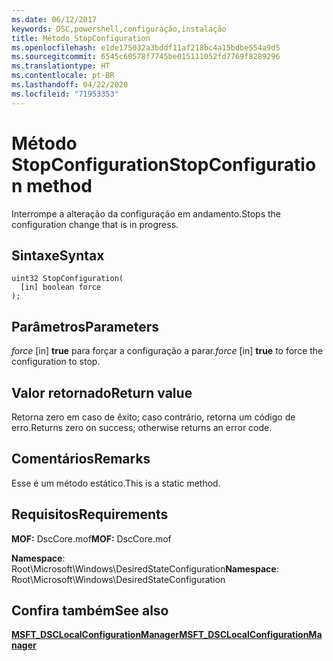 ```yaml
---
ms.date: 06/12/2017
keywords: DSC,powershell,configuração,instalação
title: Método StopConfiguration
ms.openlocfilehash: e1de175032a3bddf11af218bc4a15bdbe554a9d5
ms.sourcegitcommit: 6545c60578f7745be015111052fd7769f8289296
ms.translationtype: HT
ms.contentlocale: pt-BR
ms.lasthandoff: 04/22/2020
ms.locfileid: "71953353"
---
```

# <a name="stopconfiguration-method"></a><span data-ttu-id="00232-103">Método StopConfiguration</span><span class="sxs-lookup"><span data-stu-id="00232-103">StopConfiguration method</span></span>

<span data-ttu-id="00232-104">Interrompe a alteração da configuração em andamento.</span><span class="sxs-lookup"><span data-stu-id="00232-104">Stops the configuration change that is in progress.</span></span>

## <a name="syntax"></a><span data-ttu-id="00232-105">Sintaxe</span><span class="sxs-lookup"><span data-stu-id="00232-105">Syntax</span></span>

```mof
uint32 StopConfiguration(
  [in] boolean force
);
```

## <a name="parameters"></a><span data-ttu-id="00232-106">Parâmetros</span><span class="sxs-lookup"><span data-stu-id="00232-106">Parameters</span></span>

<span data-ttu-id="00232-107">*force* \[in\] **true** para forçar a configuração a parar.</span><span class="sxs-lookup"><span data-stu-id="00232-107">*force* \[in\] **true** to force the configuration to stop.</span></span>

## <a name="return-value"></a><span data-ttu-id="00232-108">Valor retornado</span><span class="sxs-lookup"><span data-stu-id="00232-108">Return value</span></span>

<span data-ttu-id="00232-109">Retorna zero em caso de êxito; caso contrário, retorna um código de erro.</span><span class="sxs-lookup"><span data-stu-id="00232-109">Returns zero on success; otherwise returns an error code.</span></span>

## <a name="remarks"></a><span data-ttu-id="00232-110">Comentários</span><span class="sxs-lookup"><span data-stu-id="00232-110">Remarks</span></span>

<span data-ttu-id="00232-111">Esse é um método estático.</span><span class="sxs-lookup"><span data-stu-id="00232-111">This is a static method.</span></span>

## <a name="requirements"></a><span data-ttu-id="00232-112">Requisitos</span><span class="sxs-lookup"><span data-stu-id="00232-112">Requirements</span></span>

<span data-ttu-id="00232-113">**MOF:** DscCore.mof</span><span class="sxs-lookup"><span data-stu-id="00232-113">**MOF:** DscCore.mof</span></span>

<span data-ttu-id="00232-114">**Namespace**: Root\Microsoft\Windows\DesiredStateConfiguration</span><span class="sxs-lookup"><span data-stu-id="00232-114">**Namespace**: Root\Microsoft\Windows\DesiredStateConfiguration</span></span>

## <a name="see-also"></a><span data-ttu-id="00232-115">Confira também</span><span class="sxs-lookup"><span data-stu-id="00232-115">See also</span></span>

[<span data-ttu-id="00232-116">**MSFT_DSCLocalConfigurationManager**</span><span class="sxs-lookup"><span data-stu-id="00232-116">**MSFT_DSCLocalConfigurationManager**</span></span>](msft-dsclocalconfigurationmanager.md)
